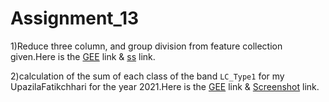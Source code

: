 # Assignment_13

1)Reduce three column, and group division from feature collection given.Here is the  [GEE](https://code.earthengine.google.com/baa5d8e366bec6960ee40b8771d745d3) link & [ss](https://github.com/Aimon-Rana-Jihad/Assignment_13/commit/9b833178259905e7c80fcdfa53fb97bf9e8b18f4) link.

2)calculation of the sum of each class of the band `LC_Type1` for my UpazilaFatikchhari  for the year 2021.Here is the [GEE](https://code.earthengine.google.com/86e9010b33841d91f00290d47008691d) link & [Screenshot](https://github.com/Aimon-Rana-Jihad/Assignment_13/commit/c07473f0065f2a751d98fa6466e06e6d9e18ee79) link.
